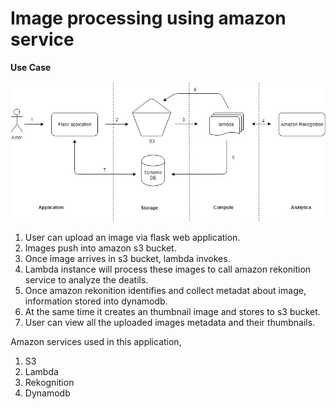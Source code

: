 # Image processing using amazon service

**Use Case**<br/>

![Workflow](../images/image_processing_aws.jpg)


1) User can upload an image via flask web application.
2) Images push into amazon s3 bucket.
3) Once image arrives in s3 bucket, lambda invokes.
4) Lambda instance will process these images to call amazon rekonition service to analyze the deatils.
5) Once amazon rekonition identifies and collect metadat about image, information stored into dynamodb.
6) At the same time it creates an thumbnail image and stores to s3 bucket.
7) User can view all the uploaded images metadata and their thumbnails. 

Amazon services used in this application,
1) S3
2) Lambda
3) Rekognition
4) Dynamodb
